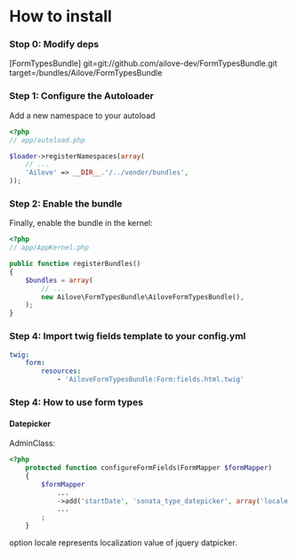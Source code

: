 # How to install


### Stop 0: Modify deps

[FormTypesBundle]
    git=git://github.com/ailove-dev/FormTypesBundle.git
    target=/bundles/Ailove/FormTypesBundle

### Step 1: Configure the Autoloader
Add a new namespace to your autoload

``` php
<?php
// app/autoload.php

$loader->registerNamespaces(array(
    // ...
    'Ailove' => __DIR__.'/../vendor/bundles',
));
```
### Step 2: Enable the bundle
Finally, enable the bundle in the kernel:

``` php
<?php
// app/AppKernel.php

public function registerBundles()
{
    $bundles = array(
        // ...
        new Ailove\FormTypesBundle\AiloveFormTypesBundle(),
    );
}
```

### Step 4: Import twig fields template to your config.yml

``` yml
twig:
    form:
        resources:
            - 'AiloveFormTypesBundle:Form:fields.html.twig'
```

### Step 4: How to use form types

#### Datepicker

AdminClass:

``` php
<?php
    protected function configureFormFields(FormMapper $formMapper)
    {
        $formMapper
            ...
            ->add('startDate', 'sonata_type_datepicker', array('locale' => 'ru') )
            ...
        ;
    }
```

option locale represents localization value of jquery datpicker.
